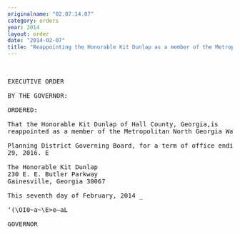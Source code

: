 ```yaml
---
originalname: "02.07.14.07"
category: orders
year: 2014
layout: order
date: "2014-02-07"
title: "Reappointing the Honorable Kit Dunlap as a member of the Metropolitan North Georgia Water Planning District Governing Board"
---
```

<pre>
 

EXECUTIVE ORDER

BY THE GOVERNOR:

ORDERED:

That the Honorable Kit Dunlap of Hall County, Georgia,is
reappointed as a member of the Metropolitan North Georgia Water

Planning District Governing Board, for a term of office ending June
29, 2016. E

The Honorable Kit Dunlap
230 E. E. Butler Parkway
Gainesville, Georgia 30067

This seventh day of February, 2014 _

‘(\OI0~a~\E>e—aL

GOVERNOR

</pre>
